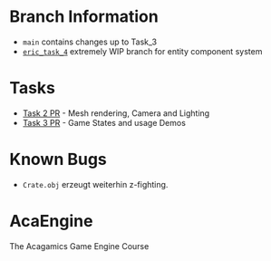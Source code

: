 # Branch Information
* `main` contains changes up to Task_3
* [`eric_task_4`](https://github.com/BlazingTwist/GameEngineProject/tree/eric_task_4) extremely WIP branch for entity component system

# Tasks
* [Task 2 PR](https://github.com/BlazingTwist/GameEngineProject/pull/1) - Mesh rendering, Camera and Lighting
* [Task 3 PR](https://github.com/BlazingTwist/GameEngineProject/pull/2) - Game States and usage Demos

# Known Bugs
* `Crate.obj` erzeugt weiterhin z-fighting.

# AcaEngine
The Acagamics Game Engine Course
